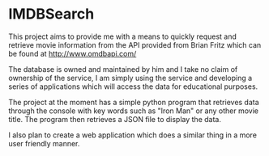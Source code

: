 IMDBSearch
==========

This project aims to provide me with a means to quickly request and retrieve movie information from the API provided from Brian Fritz which can be found at http://www.omdbapi.com/

The database is owned and maintained by him and I take no claim of ownership of the service, I am simply using the service and developing a series of applications which will access the data for educational purposes. 

The project at the moment has a simple python program that retrieves data through the console with key words such as "Iron Man" or any other movie title. The program then retrieves a JSON file to display the data. 

I also plan to create a web application which does a similar thing in a more user friendly manner.  

